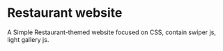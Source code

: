 # Restaurant website

A Simple Restaurant-themed website focused on CSS, contain
swiper js, light gallery js.

